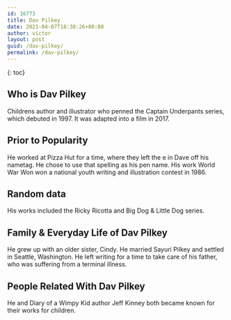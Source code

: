 ```yaml
---
id: 16773
title: Dav Pilkey
date: 2021-04-07T18:38:26+00:00
author: victor
layout: post
guid: /dav-pilkey/
permalink: /dav-pilkey/
---
```



{: toc}


## Who is Dav Pilkey



Childrens author and illustrator who penned the Captain Underpants series, which debuted in 1997. It was adapted into a film in 2017.

                
                
                
## Prior to Popularity



He worked at Pizza Hut for a time, where they left the e in Dave off his nametag. He chose to use that spelling as his pen name. His work World War Won won a national youth writing and illustration contest in 1986.

                
                
                
## Random data



His works included the Ricky Ricotta and Big Dog & Little Dog series.

                
                
                
## Family & Everyday Life of Dav Pilkey



He grew up with an older sister, Cindy. He married Sayuri Pilkey and settled in Seattle, Washington. He left writing for a time to take care of his father, who was suffering from a terminal illness.

                
                
                
## People Related With Dav Pilkey



He and Diary of a Wimpy Kid author Jeff Kinney both became known for their works for children.

                
              
            
          
          
          